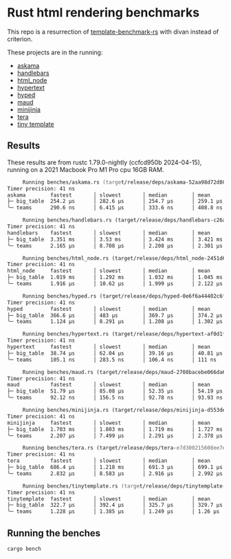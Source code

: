 # Rust html rendering benchmarks

This repo is a resurrection of [template-benchmark-rs](https://github.com/rosetta-rs/template-benchmark-rs) with divan instead of criterion.

These projects are in the running:

- [askama](https://github.com/djc/askama)
- [handlebars](https://github.com/sunng87/handlebars-rust)
- [html_node](https://github.com/vidhanio/html-node)
- [hypertext](https://github.com/vidhanio/hypertext)
- [hyped](https://github.com/swlkr/hyped)
- [maud](https://github.com/lambda-fairy/maud)
- [minijinja](https://github.com/mitsuhiko/minijinja)
- [tera](https://github.com/Keats/tera)
- [tiny template](https://github.com/bheisler/TinyTemplate)

## Results

These results are from rustc 1.79.0-nightly (ccfcd950b 2024-04-15), running on a 2021 Macbook Pro M1 Pro cpu 16GB RAM.

```zsh
     Running benches/askama.rs (target/release/deps/askama-52aa98d72d807683)
Timer precision: 41 ns
askama        fastest       │ slowest       │ median        │ mean          │ samples │ iters
├─ big_table  254.2 µs      │ 282.6 µs      │ 254.7 µs      │ 259.1 µs      │ 100     │ 100
╰─ teams      290.6 ns      │ 6.415 µs      │ 333.6 ns      │ 408.8 ns      │ 100     │ 100

     Running benches/handlebars.rs (target/release/deps/handlebars-c26a2900f909b89f)
Timer precision: 41 ns
handlebars    fastest       │ slowest       │ median        │ mean          │ samples │ iters
├─ big_table  3.351 ms      │ 3.53 ms       │ 3.424 ms      │ 3.421 ms      │ 100     │ 100
╰─ teams      2.165 µs      │ 8.708 µs      │ 2.208 µs      │ 2.301 µs      │ 100     │ 100

     Running benches/html_node.rs (target/release/deps/html_node-2451d678ebdeed24)
Timer precision: 41 ns
html_node     fastest       │ slowest       │ median        │ mean          │ samples │ iters
├─ big_table  1.019 ms      │ 1.292 ms      │ 1.032 ms      │ 1.045 ms      │ 100     │ 100
╰─ teams      1.916 µs      │ 10.62 µs      │ 1.999 µs      │ 2.122 µs      │ 100     │ 100

     Running benches/hyped.rs (target/release/deps/hyped-0e6f6a44402c6f44)
Timer precision: 41 ns
hyped         fastest       │ slowest       │ median        │ mean          │ samples │ iters
├─ big_table  366.6 µs      │ 483 µs        │ 369.7 µs      │ 374.2 µs      │ 100     │ 100
╰─ teams      1.124 µs      │ 8.291 µs      │ 1.208 µs      │ 1.302 µs      │ 100     │ 100

     Running benches/hypertext.rs (target/release/deps/hypertext-af0d1f5f20d0848e)
Timer precision: 41 ns
hypertext     fastest       │ slowest       │ median        │ mean          │ samples │ iters
├─ big_table  38.74 µs      │ 62.04 µs      │ 39.16 µs      │ 40.81 µs      │ 100     │ 100
╰─ teams      105.1 ns      │ 283.5 ns      │ 106.4 ns      │ 111 ns        │ 100     │ 6400

     Running benches/maud.rs (target/release/deps/maud-2708bacebe066da6)
Timer precision: 41 ns
maud          fastest       │ slowest       │ median        │ mean          │ samples │ iters
├─ big_table  51.79 µs      │ 85.08 µs      │ 52.35 µs      │ 54.19 µs      │ 100     │ 100
╰─ teams      92.12 ns      │ 156.5 ns      │ 92.78 ns      │ 93.93 ns      │ 100     │ 6400

     Running benches/minijinja.rs (target/release/deps/minijinja-d553dec2334bdc0f)
Timer precision: 41 ns
minijinja     fastest       │ slowest       │ median        │ mean          │ samples │ iters
├─ big_table  1.703 ms      │ 1.803 ms      │ 1.719 ms      │ 1.727 ms      │ 100     │ 100
╰─ teams      2.207 µs      │ 7.499 µs      │ 2.291 µs      │ 2.378 µs      │ 100     │ 100

     Running benches/tera.rs (target/release/deps/tera-e7d300215608ee7e)
Timer precision: 41 ns
tera          fastest       │ slowest       │ median        │ mean          │ samples │ iters
├─ big_table  686.4 µs      │ 1.218 ms      │ 691.3 µs      │ 699.1 µs      │ 100     │ 100
╰─ teams      2.832 µs      │ 8.583 µs      │ 2.916 µs      │ 2.992 µs      │ 100     │ 100

     Running benches/tinytemplate.rs (target/release/deps/tinytemplate-b39e990de12df98e)
Timer precision: 41 ns
tinytemplate  fastest       │ slowest       │ median        │ mean          │ samples │ iters
├─ big_table  322.7 µs      │ 392.4 µs      │ 325.7 µs      │ 329.7 µs      │ 100     │ 100
╰─ teams      1.228 µs      │ 1.385 µs      │ 1.249 µs      │ 1.26 µs       │ 100     │ 400
```

## Running the benches

```sh
cargo bench
```
